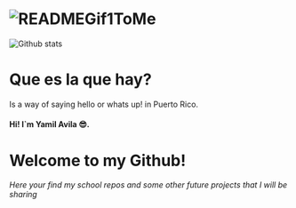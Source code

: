 
![READMEGif1ToMe](https://user-images.githubusercontent.com/98177999/188248481-1a25502b-45e0-4651-8be6-b97f7360f01e.gif)
=========================

![Github stats](https://github-readme-stats.vercel.app/api?username=yamilavila)

# Que es la que hay?
Is a way of saying hello or whats up! in Puerto Rico.
#### Hi! I`m Yamil Avila :sunglasses:. 
**Welcome to my Github!**
=========================
*Here your find my school repos and some other future projects that I will be sharing*
